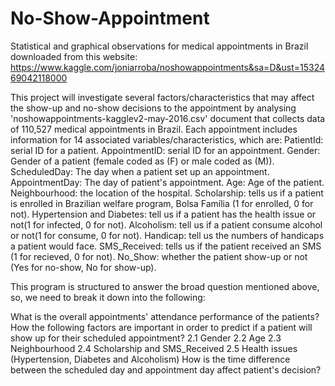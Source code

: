 # No-Show-Appointment
Statistical and graphical observations for medical appointments in Brazil downloaded from this website: https://www.kaggle.com/joniarroba/noshowappointments&sa=D&ust=1532469042118000

This project will investigate several factors/characteristics that may affect the show-up and no-show decisions to the appointment by analysing 'noshowappointments-kagglev2-may-2016.csv' document that collects data of 110,527 medical appointments in Brazil. Each appointment includes information for 14 associated variables/characteristics, which are:
  PatientId: serial ID for a patient. AppointmentID: serial ID for an appointment. 
  Gender: Gender of a patient (female coded as (F) or male coded as (M)). 
  ScheduledDay: The day when a patient set up an appointment.
  AppointmentDay: The day of patient's appointment. 
  Age: Age of the patient. 
  Neighbourhood: the location of the hospital. 
  Scholarship: tells us if a patient is enrolled in Brazilian welfare program, Bolsa Família (1 for enrolled, 0 for not). 
  Hypertension and Diabetes: tell us if a patient has the health issue or not(1 for infected, 0 for not). 
  Alcoholism: tell us if a patient consume alcohol or not(1 for consume, 0 for not). 
  Handicap: tell us the numbers of handicaps a patient would face. 
  SMS_Received: tells us if the patient received an SMS (1 for recieved, 0 for not). 
  No_Show: whether the patient show-up or not (Yes for no-show, No for show-up). 

This program is structured to answer the broad question mentioned above, so, we need to break it down into the following:

What is the overall appointments' attendance performance of the patients?
How the following factors are important in order to predict if a patient will show up for their scheduled appointment?
2.1 Gender
2.2 Age
2.3 Neighbourhood
2.4 Scholarship and SMS_Received
2.5 Health issues (Hypertension, Diabetes and Alcoholism)
How is the time difference between the scheduled day and appointment day affect patient's decision?
